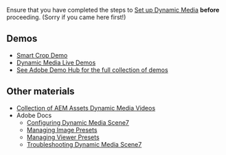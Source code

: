 Ensure that you have completed the steps to [Set up Dynamic Media](/apps/demo-utils/instructions/dynamic-media.html) **before** proceeding. (Sorry if you came here first!)

<!-- CLOUD-SERVICE_INSTRUCTIONS -->

<!-- QUICKSTART_INSTRUCTIONS -->

<!-- 65_INSTRUCTIONS -->

## Demos

* [Smart Crop Demo](https://internal.adobedemo.com/content/demo-hub/en/demos/external/aem-assets-smart-crop.html)
* [Dynamic Media Live Demos](https://landing.adobe.com/en/na/dynamic-media/ctir-2755/live-demos.html)
* [See Adobe Demo Hub for the full collection of demos](http://demo.adobe.com/)

## Other materials

* [Collection of AEM Assets Dynamic Media Videos](http://exploreadobe.com/dynamic-media-upgrade/)
* Adobe Docs
  * [Configuring Dynamic Media Scene7](https://helpx.adobe.com/experience-manager/6-4/assets/using/config-dms7.html)
  * [Managing Image Presets](https://helpx.adobe.com/experience-manager/6-4/assets/using/managing-image-presets.html)
  * [Managing Viewer Presets](https://helpx.adobe.com/experience-manager/6-4/assets/using/managing-viewer-presets.html)
  * [Troubleshooting Dynamic Media Scene7](https://helpx.adobe.com/experience-manager/6-4/assets/using/troubleshoot-dms7.html)
